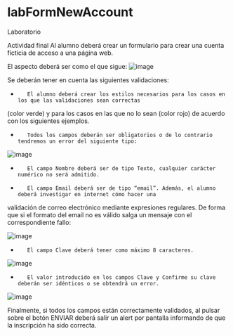 # labFormNewAccount
Laboratorio

Actividad final
Al alumno deberá crear un formulario para crear una cuenta ficticia de acceso a una página web.

El aspecto deberá ser como el que sigue:
![image](https://user-images.githubusercontent.com/49946505/218332125-2274dd4e-a44f-4f3b-a552-1f4211438a9e.png)

Se deberán tener en cuenta las siguientes validaciones:

-        El alumno deberá crear los estilos necesarios para los casos en los que las validaciones sean correctas 
(color verde) y para los casos en las que no lo sean (color rojo) de acuerdo con los siguientes ejemplos.

-        Todos los campos deberán ser obligatorios o de lo contrario tendremos un error del siguiente tipo:

![image](https://user-images.githubusercontent.com/49946505/218332167-cbfa8476-5ffb-4f41-aed1-9a4e0f6461dc.png)

-        El campo Nombre deberá ser de tipo Texto, cualquier carácter numérico no será admitido.

-        El campo Email deberá ser de tipo “email”. Además, el alumno deberá investigar en internet cómo hacer una
validación de correo electrónico mediante expresiones regulares. De forma que si el formato del email no es válido 
salga un mensaje con el correspondiente fallo:

![image](https://user-images.githubusercontent.com/49946505/218332196-20de877b-7732-4364-975e-955f8f7822cd.png)

-        El campo Clave deberá tener como máximo 8 caracteres.

![image](https://user-images.githubusercontent.com/49946505/218332335-8ac4bb18-f24d-42af-818a-b3d7af3657cf.png)


-        El valor introducido en los campos Clave y Confirme su clave deberán ser idénticos o se obtendrá un error.

![image](https://user-images.githubusercontent.com/49946505/218332311-1ec64883-9cf8-4f4b-a635-b42eab18cc60.png)

Finalmente, si todos los campos están correctamente validados, al pulsar sobre el botón ENVIAR deberá salir un alert por pantalla informando de que la inscripción ha sido correcta.
